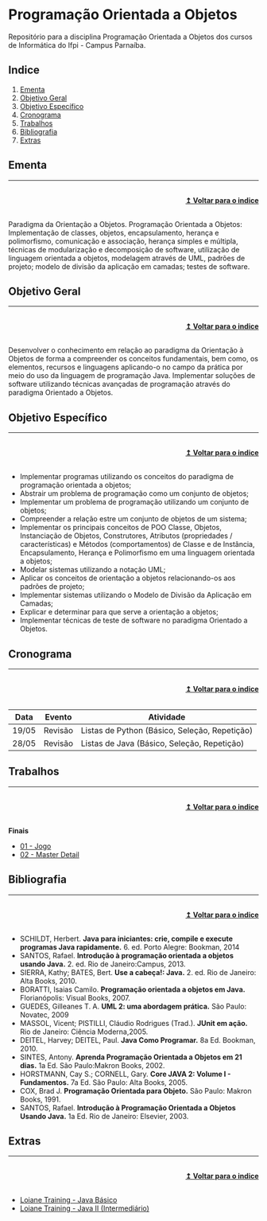 # Programação Orientada a Objetos
Repositório para a disciplina Programação Orientada a Objetos dos cursos de Informática do Ifpi - Campus Parnaíba.

## Indice
1. [Ementa]
2. [Objetivo Geral]
3. [Objetivo Específico]
4. [Cronograma]
5. [Trabalhos]
6. [Bibliografia]
7. [Extras]

## Ementa
----

<br/>
<div align="right">
    <b><a href="#indice">↥ Voltar para o indice</a></b>
</div>
<br/>

Paradigma da Orientação a Objetos. Programação Orientada a Objetos: Implementação de classes, objetos, encapsulamento, herança e polimorfismo, comunicação e associação, herança simples e múltipla, técnicas de modularização e decomposição de software, utilização de linguagem orientada a objetos, modelagem através de UML, padrões de projeto; modelo de divisão da aplicação em camadas; testes de software.

## Objetivo Geral
----

<br/>
<div align="right">
    <b><a href="#indice">↥ Voltar para o indice</a></b>
</div>
<br/>

Desenvolver o conhecimento em relação ao paradigma da Orientação à Objetos de forma a compreender os conceitos fundamentais, bem como, os elementos, recursos e linguagens aplicando-o no campo da prática por meio do uso da linguagem de programação Java. Implementar soluções de software utilizando técnicas avançadas de programação através do paradigma Orientado a Objetos.

## Objetivo Específico
----

<br/>
<div align="right">
    <b><a href="#indice">↥ Voltar para o indice</a></b>
</div>
<br/>

* Implementar programas utilizando os conceitos do paradigma de programação orientada a objetos;
* Abstrair um problema de programação como um conjunto de objetos;
* Implementar um problema de programação utilizando um conjunto de objetos;
* Compreender a relação estre um conjunto de objetos de um sistema;
* Implementar os principais conceitos de POO Classe, Objetos, Instanciação de Objetos, Construtores, Atributos (propriedades / características) e Métodos (comportamentos) de Classe e de Instância, Encapsulamento, Herança e Polimorfismo em uma linguagem orientada a objetos;
* Modelar sistemas utilizando a notação UML;
* Aplicar os conceitos de orientação a objetos relacionando-os aos padrões de projeto;
* Implementar sistemas utilizando o Modelo de Divisão da Aplicação em Camadas;
* Explicar e determinar para que serve a orientação a objetos;
* Implementar técnicas de teste de software no paradigma Orientado a Objetos.

## Cronograma
----

<br/>
<div align="right">
    <b><a href="#indice">↥ Voltar para o indice</a></b>
</div>
<br/>

Data        |   Evento                  |   Atividade
---         |   ---                     |   ---
19/05       |   Revisão                 |   Listas de Python (Básico, Seleção, Repetição)   
28/05       |   Revisão                 |   Listas de Java (Básico, Seleção, Repetição)


## Trabalhos
----

<br/>
<div align="right">
    <b><a href="#indice">↥ Voltar para o indice</a></b>
</div>
<br/>

**Finais**
* [01 - Jogo]
* [02 - Master Detail]

## Bibliografia
----

<br/>
<div align="right">
    <b><a href="#indice">↥ Voltar para o indice</a></b>
</div>
<br/>


* SCHILDT, Herbert. **Java para iniciantes: crie, compile e execute programas Java rapidamente.** 6. ed. Porto Alegre: Bookman, 2014
* SANTOS, Rafael. **Introdução à programação orientada a objetos usando Java.** 2. ed. Rio de Janeiro:Campus, 2013.
* SIERRA, Kathy; BATES, Bert. **Use a cabeça!: Java.** 2. ed. Rio de Janeiro: Alta Books, 2010.
* BORATTI, Isaias Camilo. **Programação orientada a objetos em Java.** Florianópolis: Visual Books, 2007.
* GUEDES, Gilleanes T. A. **UML 2: uma abordagem prática.** São Paulo: Novatec, 2009
* MASSOL, Vicent; PISTILLI, Cláudio Rodrigues (Trad.). **JUnit em ação.** Rio de Janeiro: Ciência Moderna,2005.
* DEITEL, Harvey; DEITEL, Paul. **Java Como Programar.** 8a Ed. Bookman, 2010.
* SINTES, Antony. **Aprenda Programação Orientada a Objetos em 21 dias.** 1a Ed. São Paulo:Makron Books, 2002.
* HORSTMANN, Cay S.; CORNELL, Gary. **Core JAVA 2: Volume I - Fundamentos.** 7a Ed. São Paulo: Alta Books, 2005.
* COX, Brad J. **Programação Orientada para Objeto.** São Paulo: Makron Books, 1991.
* SANTOS, Rafael. **Introdução à Programação Orientada a Objetos Usando Java.** 1a Ed. Rio de Janeiro: Elsevier, 2003.

## Extras
----

<br/>
<div align="right">
    <b><a href="#indice">↥ Voltar para o indice</a></b>
</div>
<br/>

* [Loiane Training - Java Básico]
* [Loiane Training - Java II (Intermediário)]

[Ementa]: #ementa
[Objetivo Geral]: #objetivo-geral
[Objetivo Específico]: #objetivo-específico
[Cronograma]: #cronograma
[Trabalhos]: #trabalhos
[Bibliografia]: #bibliografia
[Extras]: #extras

[01 - Jogo]: src/main/java/br/edu/ifpi/capar/poo/trabalhos/finais/01-jogo.md
[02 - Master Detail]: src/main/java/br/edu/ifpi/capar/poo/trabalhos/finais/02-master-detail.md

[Loiane Training - Java Básico]: https://loiane.training/course/java-basico/
[Loiane Training - Java II (Intermediário)]: https://loiane.training/course/java-basico-ii/